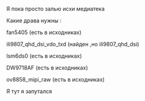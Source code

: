 Я пока просто залью исхи медиатека

Какие драва нужны :

fan5405 (есть в исходниках)

ili9807_qhd_dsi_vdo_txd (найден ,но ili9807_qhd_dsi)

lsm6ds0 (есть в исходниках)

DW9718AF (есть в исходниках)

ov8858_mipi_raw (есть в исходниках)


Я тут я запутался
